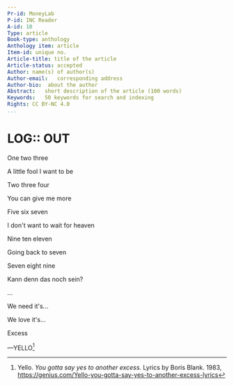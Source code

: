 ```yaml
---
Pr-id: MoneyLab
P-id: INC Reader
A-id: 10
Type: article
Book-type: anthology
Anthology item: article
Item-id: unique no.
Article-title: title of the article
Article-status: accepted
Author: name(s) of author(s)
Author-email:   corresponding address
Author-bio:  about the author
Abstract:   short description of the article (100 words)
Keywords:   50 keywords for search and indexing
Rights: CC BY-NC 4.0
...
```



# LOG:: OUT

One two three

A little fool I want to be

Two three four

You can give me more

Five six seven

I don't want to wait for heaven

Nine ten eleven

Going back to seven

Seven eight nine

Kann denn das noch sein?

…

We need it's...

We love it's...

Excess

—YELLO[^22_Treske_Ch19OUT_1]

[^22_Treske_Ch19OUT_1]: Yello. *You gotta say yes to another excess.* Lyrics by Boris Blank. 1983, https://genius.com/Yello-you-gotta-say-yes-to-another-excess-lyrics
